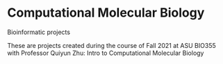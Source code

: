 # Computational Molecular Biology
Bioinformatic projects

These are projects created during the course of Fall 2021 at ASU BIO355 with Professor Quiyun Zhu: Intro to Computational Molecular Biology

